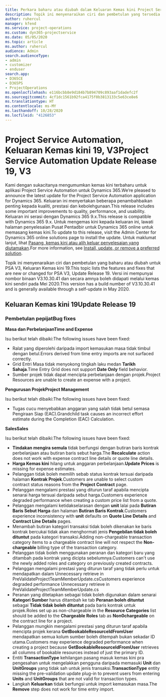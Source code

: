 ```yaml
---
title: Perkara baharu atau diubah dalam Keluaran Kemas kini Project Service Automation 19, V3
description: Topik ini menyenaraikan ciri dan pembetulan yang tersedia dalam Keluaran Kemas kini Project Service Automation 19, V3.
author: ruhercul
manager: kfend
ms.service: project-operations
ms.custom: dyn365-projectservice
ms.date: 05/05/2020
ms.topic: article
ms.author: ruhercul
audience: Admin
search.audienceType:
- admin
- customizer
- enduser
search.app:
- D365CE
- D365PS
- ProjectOperations
ms.openlocfilehash: e116bcbb8e9d184b7b894709c893aaf1dadefc2f
ms.sourcegitcommit: 4cf1dc1561b92fca4175f0b3813133c5e63ce8e6
ms.translationtype: HT
ms.contentlocale: ms-MY
ms.lasthandoff: 10/28/2020
ms.locfileid: "4126853"
---
```

# <a name="project-service-automation-update-release-19-v3"></a><span data-ttu-id="af51f-103">Project Service Automation, Keluaran Kemas kini 19, V3</span><span class="sxs-lookup"><span data-stu-id="af51f-103">Project Service Automation Update Release 19, V3</span></span>

<span data-ttu-id="af51f-104">Kami dengan sukacitanya mengumumkan kemas kini terbaharu untuk aplikasi Project Service Automation untuk Dynamics 365.</span><span class="sxs-lookup"><span data-stu-id="af51f-104">We’re pleased to announce the latest update for the Project Service Automation application for Dynamics 365.</span></span> <span data-ttu-id="af51f-105">Keluaran ini menyertakan beberapa penambahbaikan penting kepada kualiti, prestasi dan kebolehgunaan.</span><span class="sxs-lookup"><span data-stu-id="af51f-105">This release includes some important improvements to quality, performance, and usability.</span></span> <span data-ttu-id="af51f-106">Keluaran ini serasi dengan Dynamics 365 9.x.</span><span class="sxs-lookup"><span data-stu-id="af51f-106">This release is compatible with Dynamics 365 9.x.</span></span> <span data-ttu-id="af51f-107">Untuk mengemas kini kepada keluaran ini, lawati halaman penyelesaian Pusat Pentadbir untuk Dynamics 365 online untuk memasang kemas kini.</span><span class="sxs-lookup"><span data-stu-id="af51f-107">To update to this release, visit the Admin Center for Dynamics 365 online solutions page to install the update.</span></span> <span data-ttu-id="af51f-108">Untuk maklumat lanjut, lihat [Pasang, kemas kini atau alih keluar penyelesaian yang diutamakan](https://docs.microsoft.com/power-platform/admin/install-remove-preferred-solution).</span><span class="sxs-lookup"><span data-stu-id="af51f-108">For more information, see [Install, update, or remove a preferred solution](https://docs.microsoft.com/power-platform/admin/install-remove-preferred-solution).</span></span>

<span data-ttu-id="af51f-109">Topik ini menyenaraikan ciri dan pembetulan yang baharu atau diubah untuk PSA V3, Keluaran Kemas kini 19.</span><span class="sxs-lookup"><span data-stu-id="af51f-109">This topic lists the features and fixes that are new or changed for PSA V3, Update Release 19.</span></span> <span data-ttu-id="af51f-110">Versi ini mempunyai nombor binaan V3.10.30.41 dan secara amnya boleh didapati melalui kemas kini sendiri pada Mei 2020.</span><span class="sxs-lookup"><span data-stu-id="af51f-110">This version has a build number of V3.10.30.41 and is generally available through a self-update in May 2020.</span></span>

## <a name="update-release-19"></a><span data-ttu-id="af51f-111">Keluaran Kemas kini 19</span><span class="sxs-lookup"><span data-stu-id="af51f-111">Update Release 19</span></span>

### <a name="bug-fixes"></a><span data-ttu-id="af51f-112">Pembetulan pepijat</span><span class="sxs-lookup"><span data-stu-id="af51f-112">Bug fixes</span></span>

<span data-ttu-id="af51f-113">**Masa dan Perbelanjaan**</span><span class="sxs-lookup"><span data-stu-id="af51f-113">**Time and Expense**</span></span>

<span data-ttu-id="af51f-114">Isu berikut telah dibaiki:</span><span class="sxs-lookup"><span data-stu-id="af51f-114">The following issues have been fixed:</span></span> 

- <span data-ttu-id="af51f-115">Ralat yang diperolehi daripada import kemasukan masa tidak timbul dengan betul.</span><span class="sxs-lookup"><span data-stu-id="af51f-115">Errors derived from time entry imports are not surfaced correctly.</span></span>
- <span data-ttu-id="af51f-116">Grid Entri Masa tidak menyokong tingkah laku medan **Tarikh Sahaja**.</span><span class="sxs-lookup"><span data-stu-id="af51f-116">Time Entry Grid does not support **Date Only** field behavior.</span></span>
- <span data-ttu-id="af51f-117">Sumber projek tidak dapat mencipta perbelanjaan dengan projek.</span><span class="sxs-lookup"><span data-stu-id="af51f-117">Project Resources are unable to create an expense with a project.</span></span>

<span data-ttu-id="af51f-118">**Pengurusan Projek**</span><span class="sxs-lookup"><span data-stu-id="af51f-118">**Project Management**</span></span>

<span data-ttu-id="af51f-119">Isu berikut telah dibaiki:</span><span class="sxs-lookup"><span data-stu-id="af51f-119">The following issues have been fixed:</span></span> 

-  <span data-ttu-id="af51f-120">Tugas cucu menyebabkan anggaran yang salah tidak betul semasa Pengiraan Siap (EAC).</span><span class="sxs-lookup"><span data-stu-id="af51f-120">Grandchild task causes an incorrect effort estimate during the Completion (EAC) Calculation.</span></span>

<span data-ttu-id="af51f-121">**Sales**</span><span class="sxs-lookup"><span data-stu-id="af51f-121">**Sales**</span></span>

<span data-ttu-id="af51f-122">Isu berikut telah dibaiki:</span><span class="sxs-lookup"><span data-stu-id="af51f-122">The following issues have been fixed:</span></span> 

- <span data-ttu-id="af51f-123">**Tindakan mengira semula** tidak berfungsi dengan butiran baris kontrak perbelanjaan atau butiran baris sebut harga.</span><span class="sxs-lookup"><span data-stu-id="af51f-123">The **Recalculate** action does not work with expense contract line details or quote line details.</span></span>
- <span data-ttu-id="af51f-124">**Harga Kemas kini** hilang untuk anggaran perbelanjaan.</span><span class="sxs-lookup"><span data-stu-id="af51f-124">**Update Prices** is missing for expense estimates.</span></span>
-  <span data-ttu-id="af51f-125">Pelanggan tidak boleh memilih sebab status kontrak tersuai daripada halaman **Kontrak Projek**.</span><span class="sxs-lookup"><span data-stu-id="af51f-125">Customers are unable to select custom contract status reasons from the **Project Contract** page.</span></span>
- <span data-ttu-id="af51f-126">Pelanggan mengalami prestasi yang diturun taraf apabila mencipta senarai harga tersuai daripada sebut harga.</span><span class="sxs-lookup"><span data-stu-id="af51f-126">Customers experience degraded performance when creating a custom price list from a quote.</span></span>
- <span data-ttu-id="af51f-127">Pelanggan mengalami ketidakselarasan dengan **unit** lalai pada **Butiran Baris Sebut Harga** dan halaman **Butiran Baris Kontrak**.</span><span class="sxs-lookup"><span data-stu-id="af51f-127">Customers experience inconsistency with **unit** defaults on **Quote Line Details** and **Contract Line Details** pages.</span></span>
- <span data-ttu-id="af51f-128">Menambah butiran kategori transaksi tidak boleh dikenakan ke baris kontrak bercukai tidak akan menghormati jenis **Pengebilan tidak boleh dituntut** pada kategori transaksi.</span><span class="sxs-lookup"><span data-stu-id="af51f-128">Adding non-chargeable transaction category items to a chargeable contract line will not respect the **Non-chargeable** billing type of the transaction category.</span></span>
- <span data-ttu-id="af51f-129">Pelanggan tidak boleh menggunakan peranan dan kategori baru yang ditambah pada kontrak yang dicipta sebelumnya.</span><span class="sxs-lookup"><span data-stu-id="af51f-129">Customers can't use the newly added roles and category on previously created contracts.</span></span>
- <span data-ttu-id="af51f-130">Pelanggan mengalami prestasi yang diturun taraf yang tidak perlu untuk mendapatkan dalam Unnecessary retrieve in PreValidateProjectTeamMemberUpdate.cs</span><span class="sxs-lookup"><span data-stu-id="af51f-130">Customers experience degraded performance Unnecessary retrieve in PreValidateProjectTeamMemberUpdate.cs</span></span>
- <span data-ttu-id="af51f-131">Peranan yang ditetapkan sebagai tidak boleh digunakan dalam senarai **Kategori Sumber** harus ditambah ke tab **Peranan boleh dituntut** sebagai **Tidak tidak boleh dituntut** pada baris kontrak untuk projek.</span><span class="sxs-lookup"><span data-stu-id="af51f-131">Roles set up as non-chargeable in the **Resource Categories** list should be added to the **Chargeable Roles** tab as **Non0chargeable** on the contract line for a project.</span></span>
- <span data-ttu-id="af51f-132">Pelanggan mungkin mengalami prestasi yang diturun taraf apabila mencipta projek kerana **GetBookableResourceIdFromUser** mendapatkan semua kolum sumber boleh ditempah bukan sekadar ID utama.</span><span class="sxs-lookup"><span data-stu-id="af51f-132">Customers may experience degraded performance when creating a project because **GetBookableResourceIdFromUser** retrieves all columns of bookable resources instead of just the primary ID.</span></span>
- <span data-ttu-id="af51f-133">Entiti **TransactionType** kehilangan pasang masuk kemas kini pra pengesahan untuk mengelakkan pengguna daripada memasuki **Unit** dan **UnitGroups** yang tidak sah untuk jenis transaksi.</span><span class="sxs-lookup"><span data-stu-id="af51f-133">**TransactionType** entity missing the pre-validation update plug-in to prevent users from entering **Units** and **UnitGroups** that are not valid for transaction types.</span></span>
- <span data-ttu-id="af51f-134">Langkah **Keluarkan** tidak berfungsi untuk import kemasukan masa.</span><span class="sxs-lookup"><span data-stu-id="af51f-134">The **Remove** step does not work for time entry import.</span></span>
